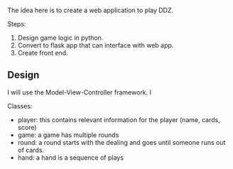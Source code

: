 The idea here is to create a web application to play DDZ.

Steps: 
1. Design game logic in python.
2. Convert to flask app that can interface with web app.
3. Create front end.

## Design
I will use the Model-View-Controller framework. I

Classes:
- player: this contains relevant information for the player (name, cards, score)
- game: a game has multiple rounds
- round: a round starts with the dealing and goes until someone runs out of cards.
- hand: a hand is a sequence of plays
